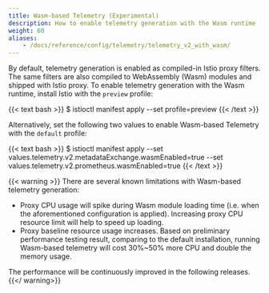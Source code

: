 ```yaml
---
title: Wasm-based Telemetry (Experimental)
description: How to enable telemetry generation with the Wasm runtime (experimental).
weight: 60
aliases:
    - /docs/reference/config/telemetry/telemetry_v2_with_wasm/
---
```


By default, telemetry generation is enabled as compiled-in Istio proxy filters. The same filters are also compiled to WebAssembly (Wasm) modules and shipped with Istio proxy. To enable telemetry generation with the Wasm runtime, install Istio with the `preview` profile:

{{< text bash >}}
$ istioctl manifest apply --set profile=preview
{{< /text >}}

Alternatively, set the following two values to enable Wasm-based Telemetry with the `default` profile:

{{< text bash >}}
$ istioctl manifest apply --set values.telemetry.v2.metadataExchange.wasmEnabled=true --set values.telemetry.v2.prometheus.wasmEnabled=true
{{< /text >}}

{{< warning >}}
There are several known limitations with Wasm-based telemetry generation:

* Proxy CPU usage will spike during Wasm module loading time (i.e. when the aforementioned configuration is applied). Increasing proxy CPU resource limit will help to speed up loading.
* Proxy baseline resource usage increases. Based on preliminary performance testing result, comparing to the default installation, running Wasm-based telemetry will cost 30%~50% more CPU and double the memory usage.

The performance will be continuously improved in the following releases.
{{</ warning>}}